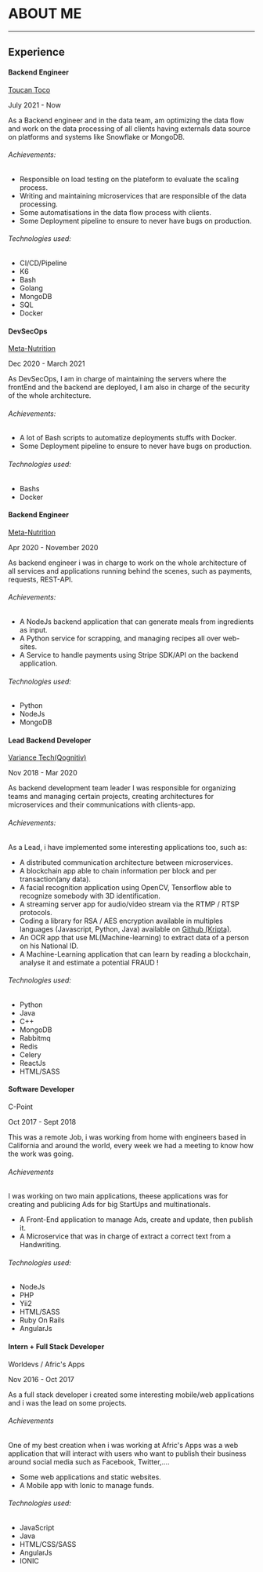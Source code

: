 # ABOUT ME
-----------

## Experience

#### Backend Engineer

[Toucan Toco](https://www.toucantoco.com/en/)

July 2021 - Now

As a Backend engineer and in the data team, am optimizing the data flow and work on the data processing of all clients having externals data source on platforms and systems like Snowflake or MongoDB.

###### Achievements:

*   Responsible on load testing on the plateform to evaluate the scaling process.
*   Writing and maintaining microservices that are responsible of the data processing.
*   Some automatisations in the data flow process with clients.
*   Some Deployment pipeline to ensure to never have bugs on production.

###### Technologies used:

*   CI/CD/Pipeline
*   K6
*   Bash
*   Golang
*   MongoDB
*   SQL
*   Docker

#### DevSecOps

[Meta-Nutrition](https://www.metnu.com/)

Dec 2020 - March 2021

As DevSecOps, I am in charge of maintaining the servers where the frontEnd and the backend are deployed, I am also in charge of the security of the whole architecture.

###### Achievements:

*   A lot of Bash scripts to automatize deployments stuffs with Docker.
*   Some Deployment pipeline to ensure to never have bugs on production.

###### Technologies used:

*   Bashs
*   Docker

#### Backend Engineer

[Meta-Nutrition](https://www.metnu.com/)

Apr 2020 - November 2020

As backend engineer i was in charge to work on the whole architecture of all services and applications running behind the scenes, such as payments, requests, REST-API.

###### Achievements:

*   A NodeJs backend application that can generate meals from ingredients as input.
*   A Python service for scrapping, and managing recipes all over web-sites.
*   A Service to handle payments using Stripe SDK/API on the backend application.

###### Technologies used:

*   Python
*   NodeJs
*   MongoDB

#### Lead Backend Developer

[Variance Tech(Qognitiv)](https://qognitiv.io/)

Nov 2018 - Mar 2020

As backend development team leader I was responsible for organizing teams and managing certain projects, creating architectures for microservices and their communications with clients-app.

###### Achievements:

As a Lead, i have implemented some interesting applications too, such as:

*   A distributed communication architecture between microservices.
*   A blockchain app able to chain information per block and per transaction(any data).
*   A facial recognition application using OpenCV, Tensorflow able to recognize somebody with 3D identification.
*   A streaming server app for audio/video stream via the RTMP / RTSP protocols.
*   Coding a library for RSA / AES encryption available in multiples languages (Javascript, Python, Java) available on [Github (Kripta)](https://github.com/sanix-darker/kripta).
*   An OCR app that use ML(Machine-learning) to extract data of a person on his National ID.
*   A Machine-Learning application that can learn by reading a blockchain, analyse it and estimate a potential FRAUD !

###### Technologies used:

*   Python
*   Java
*   C++
*   MongoDB
*   Rabbitmq
*   Redis
*   Celery
*   ReactJs
*   HTML/SASS

#### Software Developer

C-Point

Oct 2017 - Sept 2018

This was a remote Job, i was working from home with engineers based in California and around the world, every week we had a meeting to know how the work was going.

###### Achievements

I was working on two main applications, theese applications was for creating and publicing Ads for big StartUps and multinationals.

*   A Front-End application to manage Ads, create and update, then publish it.
*   A Microservice that was in charge of extract a correct text from a Handwriting.

###### Technologies used:

*   NodeJs
*   PHP
*   Yii2
*   HTML/SASS
*   Ruby On Rails
*   AngularJs

#### Intern + Full Stack Developer

Worldevs / Afric's Apps

Nov 2016 - Oct 2017

As a full stack developer i created some interesting mobile/web applications and i was the lead on some projects.

###### Achievements

One of my best creation when i was working at Afric's Apps was a web application that will interact with users who want to publish their business around social media such as Facebook, Twitter,....

*   Some web applications and static websites.
*   A Mobile app with Ionic to manage funds.

###### Technologies used:

*   JavaScript
*   Java
*   HTML/CSS/SASS
*   AngularJs
*   IONIC
